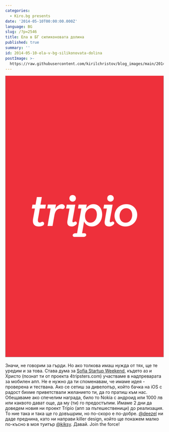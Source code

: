 ```yaml
---
categories:
  - Kiro.bg presents
date: '2014-05-10T00:00:00.000Z'
language: BG
slug: /?p=2546
title: Ела в БГ силиконовата долина
published: true
summary: ''
id: 2014-05-10-ela-v-bg-silikonovata-dolina
postImage: >-
  https://raw.githubusercontent.com/kirilchristov/blog_images/main/2014/05/Splash.png
---
```


![Splash](https://raw.githubusercontent.com/kirilchristov/blog_images/main/2014/05/Splash.png)

 Значи, не говорим за гърди. Но ако толкова имаш нужда от тях, ще те уредим и за това. Става дума за [Sofia Startup Weekend](http://sofia.startupweekend.org), където аз и Христо (познат ти от проекта 4tripsters.com) участваме в надпреварата за мобилен апп. Не е нужно да ти споменавам, че имаме идея - проверена и тествана. Ако се сетиш за дивелопър, който бачка на iOS с радост бихме приветствали желанието ти, да го пратиш към нас. Обещаваме ако спечелим награда, било то Nokia с андроид или 1000 лв или каквото дават още, да му (ти) го предостъпим. Имаме 2 дни да доведем новия ни проект Tripio (апп за пътешественици) до реализация. То ние така и така ще го довъшрим, но по-скоро е по-добре. [@deezel](https://twitter.com/deezel) ни даде преднина, като ни направи killer design, който ще покажем малко по-късно в моя туитър [@kiksy](https://twitter.com/kiksy). Давай. Join the force!
